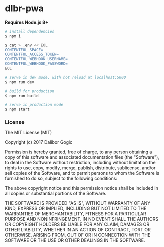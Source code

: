 # dlbr-pwa

**Requires Node.js 8+**

``` bash
# install dependencies
$ npm i

$ cat > .env << EOL
CONTENTFUL_SPACE=
CONTENTFUL_ACCESS_TOKEN=
CONTENTFUL_WEBHOOK_USERNAME=
CONTENTFUL_WEBHOOK_PASSWORD=
EOL

# serve in dev mode, with hot reload at localhost:5000
$ npm run dev

# build for production
$ npm run build

# serve in production mode
$ npm start
```

### License

The MIT License (MIT)

Copyright (c) 2017 Dalibor Gogic

Permission is hereby granted, free of charge, to any person obtaining a copy
of this software and associated documentation files (the "Software"), to deal
in the Software without restriction, including without limitation the rights
to use, copy, modify, merge, publish, distribute, sublicense, and/or sell
copies of the Software, and to permit persons to whom the Software is
furnished to do so, subject to the following conditions:

The above copyright notice and this permission notice shall be included in all
copies or substantial portions of the Software.

THE SOFTWARE IS PROVIDED "AS IS", WITHOUT WARRANTY OF ANY KIND, EXPRESS OR
IMPLIED, INCLUDING BUT NOT LIMITED TO THE WARRANTIES OF MERCHANTABILITY,
FITNESS FOR A PARTICULAR PURPOSE AND NONINFRINGEMENT. IN NO EVENT SHALL THE
AUTHORS OR COPYRIGHT HOLDERS BE LIABLE FOR ANY CLAIM, DAMAGES OR OTHER
LIABILITY, WHETHER IN AN ACTION OF CONTRACT, TORT OR OTHERWISE, ARISING FROM,
OUT OF OR IN CONNECTION WITH THE SOFTWARE OR THE USE OR OTHER DEALINGS IN THE
SOFTWARE.

